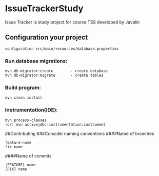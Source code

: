 # IssueTrackerStudy
Issue Tracker is study project for course TSS developed by Javalin

## Configuration your project

    configuration src/main/resources/database.properties

### Run database migrations:

    mvn db-migrator:create        - create database     
    mvn db-migrator:migrate       - create tables

### Build program:

    mvn clean install

### Instrumentation(IDE):

    mvn process-classes 
    (or) mvn activejdbc-instrumentation:instrument

##Contributing
###Consider naming conventions
####Name of branches

    feature-name
    fix-name

####Name of commits

    [FEATURE] name
    [FIX] name
